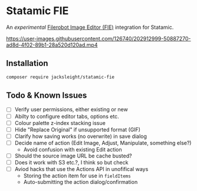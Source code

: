 # Statamic FIE

An *experimental* [Filerobot Image Editor (FIE)](https://github.com/scaleflex/filerobot-image-editor) integration for Statamic.

https://user-images.githubusercontent.com/126740/202912999-50887270-ad8d-4f02-89b1-28a520d120ad.mp4

## Installation

```bash
composer require jacksleight/statamic-fie
```

## Todo & Known Issues

- [ ] Verify user permissions, either existing or new
- [ ] Abilty to configure editor tabs, options etc.
- [ ] Colour palette z-index stacking issue
- [ ] Hide "Replace Original" if unsupported format (GIF)
- [ ] Clarify how saving works (no overwrite) in save dialog
- [ ] Decide name of action (Edit Image, Adjust, Manipulate, something else?)
    - Avoid confusion with existing Edit action
- [ ] Should the source image URL be cache busted?
- [ ] Does it work with S3 etc.?, I think so but check
- [ ] Aviod hacks that use the Actions API in unofifical ways
    - Storing the action item for use in `fieldItems`
    - Auto-submitting the action dialog/confirmation

